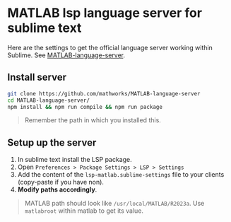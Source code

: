 # MATLAB lsp language server for sublime text
Here are the settings to get the official language server working within Sublime. See [MATLAB-language-server](https://github.com/mathworks/MATLAB-language-server).

## Install server
```bash
git clone https://github.com/mathworks/MATLAB-language-server
cd MATLAB-language-server/
npm install && npm run compile && npm run package
```

>Remember the path in which you installed this.

## Setup up the server
1. In sublime text install the LSP package.
2. Open `Preferences > Package Settings > LSP > Settings`
3. Add the content of the `lsp-matlab.sublime-settings` file to your clients (copy-paste if you have non).
4. **Modify paths accordingly**.

> MATLAB path should look like `/usr/local/MATLAB/R2023a`. Use `matlabroot` within matlab to get its value.